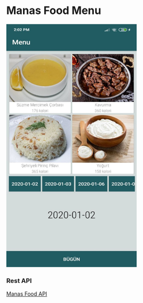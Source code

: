 # Manas Food Menu

<img src="screen.jpeg" width="344" height="640">

<H3>Rest API</H3>
<a href="https://github.com/turararykbaev/Manas-Menu-API">Manas Food API</a>
